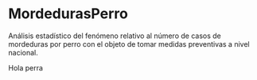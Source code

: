 # MordedurasPerro
Análisis estadístico del fenómeno relativo al número de casos de mordeduras por perro con el objeto de tomar medidas preventivas a nivel nacional.

Hola perra